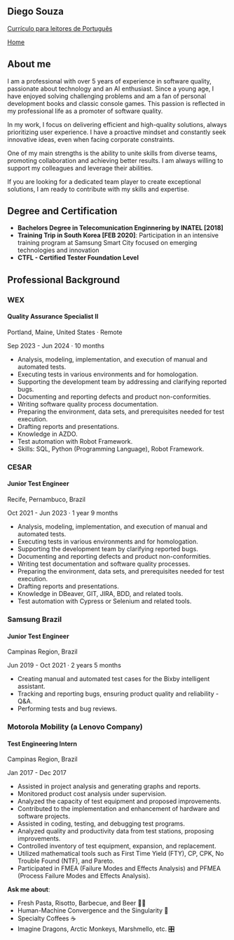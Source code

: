 ## Diego Souza 

<div>  
  <a href="README_PT.md" target="_blank"> Currículo para leitores de Português</a>
  <p></p>
  <a href="README.md" target="_blank"> Home</a>
</div>

## About me
I am a professional with over 5 years of experience in software quality, passionate about technology and an AI enthusiast. Since a young age, I have enjoyed solving challenging problems and am a fan of personal development books and classic console games. This passion is reflected in my professional life as a promoter of software quality.

In my work, I focus on delivering efficient and high-quality solutions, always prioritizing user experience. I have a proactive mindset and constantly seek innovative ideas, even when facing corporate constraints.

One of my main strengths is the ability to unite skills from diverse teams, promoting collaboration and achieving better results. I am always willing to support my colleagues and leverage their abilities.

If you are looking for a dedicated team player to create exceptional solutions, I am ready to contribute with my skills and expertise. 

## Degree and Certification

- **Bachelors Degree in Telecomunication Enginnering by INATEL [2018]**
- **Training Trip in South Korea [FEB 2020]**: Participation in an intensive training program at Samsung Smart City focused on emerging technologies and innovation
- **CTFL - Certified Tester Foundation Level**

## Professional Background

<div>
  <h3>WEX</h3>
  <h4>Quality Assurance Specialist II</h4>
  <p>Portland, Maine, United States · Remote</p>
  <p>Sep 2023 - Jun 2024 · 10 months</p>
  <ul>
    <li>Analysis, modeling, implementation, and execution of manual and automated tests.</li>
    <li>Executing tests in various environments and for homologation.</li>
    <li>Supporting the development team by addressing and clarifying reported bugs.</li>
    <li>Documenting and reporting defects and product non-conformities.</li>
    <li>Writing software quality process documentation.</li>
    <li>Preparing the environment, data sets, and prerequisites needed for test execution.</li>
    <li>Drafting reports and presentations.</li>
    <li>Knowledge in AZDO.</li>
    <li>Test automation with Robot Framework.</li>
    <li>Skills: SQL, Python (Programming Language), Robot Framework.</li>
  </ul>
</div>

<div>
  <h3>CESAR</h3>
  <h4>Junior Test Engineer</h4>
  <p>Recife, Pernambuco, Brazil</p>
  <p>Oct 2021 - Jun 2023 · 1 year 9 months</p>
  <ul>
    <li>Analysis, modeling, implementation, and execution of manual and automated tests.</li>
    <li>Executing tests in various environments and for homologation.</li>
    <li>Supporting the development team by clarifying reported bugs.</li>
    <li>Documenting and reporting defects and product non-conformities.</li>
    <li>Writing test documentation and software quality processes.</li>
    <li>Preparing the environment, data sets, and prerequisites needed for test execution.</li>
    <li>Drafting reports and presentations.</li>
    <li>Knowledge in DBeaver, GIT, JIRA, BDD, and related tools.</li>
    <li>Test automation with Cypress or Selenium and related tools.</li>
  </ul>
</div>

<div>
  <h3>Samsung Brazil</h3>
  <h4>Junior Test Engineer</h4>
  <p>Campinas Region, Brazil</p>
  <p>Jun 2019 - Oct 2021 · 2 years 5 months</p>
  <ul>
    <li>Creating manual and automated test cases for the Bixby intelligent assistant.</li>
    <li>Tracking and reporting bugs, ensuring product quality and reliability - Q&A.</li>
    <li>Performing tests and bug reviews.</li>
  </ul>
</div>

<div>
  <h3>Motorola Mobility (a Lenovo Company)</h3>
  <h4>Test Engineering Intern</h4>
  <p>Campinas Region, Brazil</p>
  <p>Jan 2017 - Dec 2017</p>
  <ul>
    <li>Assisted in project analysis and generating graphs and reports.</li>
    <li>Monitored product cost analysis under supervision.</li>
    <li>Analyzed the capacity of test equipment and proposed improvements.</li>
    <li>Contributed to the implementation and enhancement of hardware and software projects.</li>
    <li>Assisted in coding, testing, and debugging test programs.</li>
    <li>Analyzed quality and productivity data from test stations, proposing improvements.</li>
    <li>Controlled inventory of test equipment, expansion, and replacement.</li>
    <li>Utilized mathematical tools such as First Time Yield (FTY), CP, CPK, No Trouble Found (NTF), and Pareto.</li>
    <li>Participated in FMEA (Failure Modes and Effects Analysis) and PFMEA (Process Failure Modes and Effects Analysis).</li>
  </ul>
</div>

**Ask me about**:
- Fresh Pasta, Risotto, Barbecue, and Beer 🍺🥣
- Human-Machine Convergence and the Singularity 🤖
- Specialty Coffees ☕
- Imagine Dragons, Arctic Monkeys, Marshmello, etc. 🎛️